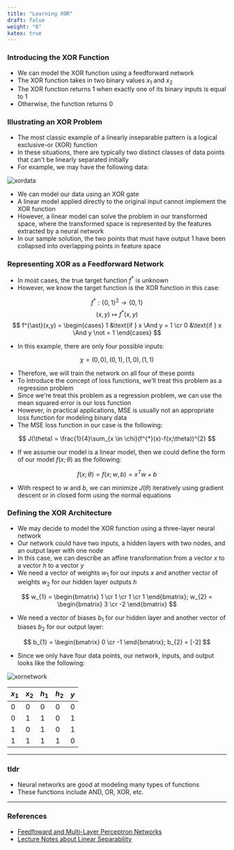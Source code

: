 ```yaml
---
title: "Learning XOR"
draft: false
weight: "6"
katex: true
---
```


### Introducing the XOR Function
- We can model the XOR function using a feedforward network
- The XOR function takes in two binary values $x_{1}$ and $x_{2}$
- The XOR function returns $1$ when exactly one of its binary inputs is equal to $1$
- Otherwise, the function returns $0$

### Illustrating an XOR Problem
- The most classic example of a linearly inseparable pattern is a logical exclusive-or (XOR) function
- In these situations, there are typically two distinct classes of data points that can't be linearly separated initially
- For example, we may have the following data:

![xordata](/img/xordata.svg)

- We can model our data using an XOR gate
- A linear model applied directly to the original input cannot implement the XOR function
- However, a linear model can solve the problem in our transformed space, where the transformed space is represented by the features extracted by a neural network
- In our sample solution, the two points that must have output 1 have been collapsed into overlapping points in feature space

### Representing XOR as a Feedforward Network
- In most cases, the true target function $f^{*}$ is unknown
- However, we know the target function is the XOR function in this case:

$$ f^{*} : \lbrace 0,1 \rbrace^{2} \to \lbrace 0,1 \rbrace $$
$$ (x,y) \mapsto f^{\ast}(x,y) $$
$$ f^{\ast}(x,y) = \begin{cases} 1 &\text{if } x \And y = 1 \cr 0 &\text{if } x \And y \not = 1 \end{cases} $$

- In this example, there are only four possible inputs:

$$ \chi = {(0,0), (0,1), (1,0), (1,1)} $$

- Therefore, we will train the network on all four of these points
- To introduce the concept of loss functions, we'll treat this problem as a regression problem
- Since we're treat this problem as a regression problem, we can use the mean squared error is our loss function
- However, in practical applications, MSE is usually not an appropriate loss function for modeling binary data
- The MSE loss function in our case is the following:

$$ J(\theta) = \frac{1}{4}\sum_{x \in \chi}(f^{*}(x)-f(x;\theta))^{2} $$

- If we assume our model is a linear model, then we could define the form of our model $f(x;\theta)$ as the following:

$$ f(x;\theta) = f(x;w,b) = x^{T}w + b $$

- With respect to $w$ and $b$, we can minimize $J(\theta)$ iteratively using gradient descent or in closed form using the normal equations

### Defining the XOR Architecture
- We may decide to model the XOR function using a three-layer neural network
- Our network could have two inputs, a hidden layers with two nodes, and an output layer with one node
- In this case, we can describe an affine transformation from a vector $x$ to a vector $h$ to a vector $y$
- We need a vector of weights $w_{1}$ for our inputs $x$ and another vector of weights $w_{2}$ for our hidden layer outputs $h$

$$ w_{1} = \begin{bmatrix} 1 \cr 1 \cr 1 \cr 1 \end{bmatrix}; w_{2} = \begin{bmatrix} 3 \cr -2 \end{bmatrix} $$

- We need a vector of biases $b_{1}$ for our hidden layer and another vector of biases $b_{2}$ for our output layer:

$$ b_{1} = \begin{bmatrix} 0 \cr -1 \end{bmatrix}; b_{2} = [-2] $$

- Since we only have four data points, our network, inputs, and output looks like the following:

![xornetwork](/img/xormodel.svg)

| $x_{1}$ | $x_{2}$ | $h_{1}$ | $h_{2}$ | $y$ |
| ------- | ------- | ------- | ------- | --- |
| 0       | 0       | 0       | 0       | 0   |
| 0       | 1       | 1       | 0       | 1   |
| 1       | 0       | 1       | 0       | 1   |
| 1       | 1       | 1       | 1       | 0   |

---

### tldr
- Neural networks are good at modeling many types of functions
- These functions include AND, OR, XOR, etc.

---

### References
- [Feedfoward and Multi-Layer Perceptron Networks](http://www.deeplearningbook.org/contents/mlp.html)
- [Lecture Notes about Linear Separability](http://www.ece.utep.edu/research/webfuzzy/docs/kk-thesis/kk-thesis-html/node19.html)
